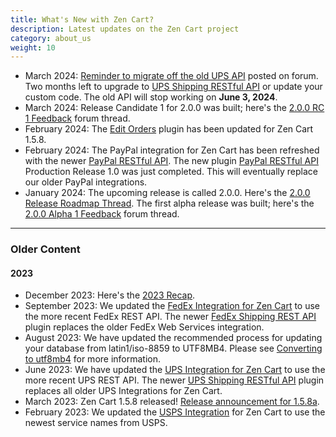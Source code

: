 ```yaml
---
title: What's New with Zen Cart?
description: Latest updates on the Zen Cart project
category: about_us
weight: 10
---
```


- March 2024: [Reminder to migrate off the old UPS API](https://www.zen-cart.com/showthread.php?229812-UPS-XML-will-stop-working-June-2024-(here-s-new-OAUTH-module)&p=1399614#post1399614) posted on forum.  Two months left to upgrade to [UPS Shipping RESTful API](https://www.zen-cart.com/downloads.php?do=file&id=2374) or update your custom code.  The old API will stop working on  **June 3, 2024**.
- March 2024: Release Candidate 1 for 2.0.0 was built; here's the [2.0.0 RC 1 Feedback](https://www.zen-cart.com/showthread.php?229991-Feedback-on-2-0-0-rc1) forum thread. 
- February 2024: The [Edit Orders](https://www.zen-cart.com/downloads.php?do=file&id=1513) plugin has been updated for Zen Cart 1.5.8.
- February 2024: The PayPal integration for Zen Cart has been refreshed with the newer [PayPal RESTful API](/user/payment/paypal_restful/).  The new plugin [PayPal RESTful API](https://www.zen-cart.com/downloads.php?do=file&id=2382) Production Release 1.0 was just completed.  This will eventually replace our older PayPal integrations. 
- January 2024: The upcoming release is called 2.0.0.  Here's the [2.0.0 Release Roadmap Thread](https://www.zen-cart.com/showthread.php?229610-The-next-release-Zen-Cart-2-0-0).  The first alpha release was built; here's the [2.0.0 Alpha 1 Feedback](https://www.zen-cart.com/showthread.php?229906-Feedback-on-2-0-0-alpha1) forum thread. 

---

### Older Content

#### 2023
- December 2023: Here's the [2023 Recap](https://www.zen-cart.com/showthread.php?229885-2023-Recap).
- September 2023: We updated the [FedEx Integration for Zen Cart](/user/shipping/fedex/) to use the more recent FedEx REST API.  The newer [FedEx Shipping REST API](https://www.zen-cart.com/downloads.php?do=file&id=2375) plugin replaces the older FedEx Web Services integration. 
- August 2023: We have updated the recommended process for updating your database from latin1/iso-8859 to UTF8MB4.  Please see [Converting to utf8mb4](/user/upgrading/convert_to_utf8/) for more information.
- June 2023: We have updated the [UPS Integration for Zen Cart](/user/shipping/ups/) to use the more recent UPS REST API.  The newer [UPS Shipping RESTful API](https://www.zen-cart.com/downloads.php?do=file&id=2374) plugin replaces all older UPS Integrations for Zen Cart. 
- March 2023: Zen Cart 1.5.8 released!  [Release announcement for 1.5.8a](https://www.zen-cart.com/showthread.php?229371-Zen-Cart-1-5-8a-Released).
- February 2023: We updated the [USPS Integration](https://www.zen-cart.com/downloads.php?do=file&id=1292) for Zen Cart to use the newest service names from USPS.  
